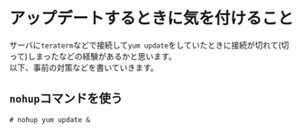 # アップデートするときに気を付けること
サーバに`teraterm`などで接続して`yum update`をしていたときに接続が切れて(切って)しまったなどの経験があるかと思います。  
以下、事前の対策などを書いていきます。
## `nohup`コマンドを使う
```
# nohup yum update &
```
